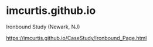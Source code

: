 # imcurtis.github.io
Ironbound Study (Newark, NJ)

https://imcurtis.github.io/CaseStudy/Ironbound_Page.html

